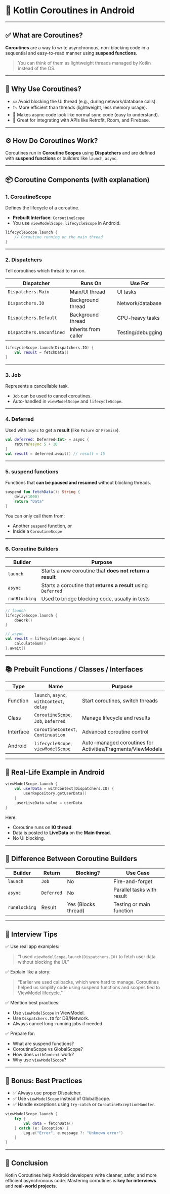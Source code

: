 
# 🧵 Kotlin Coroutines in Android

---

## ✅ What are Coroutines?

**Coroutines** are a way to write asynchronous, non-blocking code in a sequential and easy-to-read manner using **suspend functions**.

> You can think of them as lightweight threads managed by Kotlin instead of the OS.

---

## 🤔 Why Use Coroutines?

* 💤 Avoid blocking the UI thread (e.g., during network/database calls).
* 📉 More efficient than threads (lightweight, less memory usage).
* 🧵 Makes async code look like normal sync code (easy to understand).
* 🤝 Great for integrating with APIs like Retrofit, Room, and Firebase.

---

## ⚙️ How Do Coroutines Work?

Coroutines run in **Coroutine Scopes** using **Dispatchers** and are defined with **suspend functions** or builders like `launch`, `async`.

---

## 📦 Coroutine Components (with explanation)

### 1. **CoroutineScope**

Defines the lifecycle of a coroutine.

* **Prebuilt Interface**: `CoroutineScope`
* You use `viewModelScope`, `lifecycleScope` in Android.

```kotlin
lifecycleScope.launch {
    // Coroutine running on the main thread
}
```

---

### 2. **Dispatchers**

Tell coroutines which thread to run on.

| Dispatcher               | Runs On              | Use For           |
| ------------------------ | -------------------- | ----------------- |
| `Dispatchers.Main`       | Main/UI thread       | UI tasks          |
| `Dispatchers.IO`         | Background thread    | Network/database  |
| `Dispatchers.Default`    | Background thread    | CPU-heavy tasks   |
| `Dispatchers.Unconfined` | Inherits from caller | Testing/debugging |

```kotlin
lifecycleScope.launch(Dispatchers.IO) {
    val result = fetchData()
}
```

---

### 3. **Job**

Represents a cancellable task.

* `Job` can be used to cancel coroutines.
* Auto-handled in `viewModelScope` and `lifecycleScope`.

---

### 4. **Deferred**

Used with `async` to get a **result** (like `Future` or `Promise`).

```kotlin
val deferred: Deferred<Int> = async {
    return@async 5 + 10
}
val result = deferred.await() // result = 15
```

---

### 5. **suspend functions**

Functions that **can be paused and resumed** without blocking threads.

```kotlin
suspend fun fetchData(): String {
    delay(1000)
    return "Data"
}
```

You can only call them from:

* Another `suspend` function, or
* Inside a `CoroutineScope`

---

### 6. **Coroutine Builders**

| Builder       | Purpose                                                       |
| ------------- | ------------------------------------------------------------- |
| `launch`      | Starts a new coroutine that **does not return a result**      |
| `async`       | Starts a coroutine that **returns a result** using `Deferred` |
| `runBlocking` | Used to bridge blocking code, usually in tests                |

```kotlin
// launch
lifecycleScope.launch {
    doWork()
}

// async
val result = lifecycleScope.async {
    calculateSum()
}.await()
```

---

## 📚 Prebuilt Functions / Classes / Interfaces

| Type      | Name                                      | Purpose                                                     |
| --------- | ----------------------------------------- | ----------------------------------------------------------- |
| Function  | `launch`, `async`, `withContext`, `delay` | Start coroutines, switch threads                            |
| Class     | `CoroutineScope`, `Job`, `Deferred`       | Manage lifecycle and results                                |
| Interface | `CoroutineContext`, `Continuation`        | Advanced coroutine control                                  |
| Android   | `lifecycleScope`, `viewModelScope`        | Auto-managed coroutines for Activities/Fragments/ViewModels |

---

## 📱 Real-Life Example in Android

```kotlin
viewModelScope.launch {
    val userData = withContext(Dispatchers.IO) {
        userRepository.getUserData()
    }
    _userLiveData.value = userData
}
```

Here:

* Coroutine runs on **IO thread**.
* Data is posted to **LiveData** on the **Main thread**.
* No UI blocking.

---

## 🔄 Difference Between Coroutine Builders

| Builder       | Return     | Blocking?           | Use Case                   |
| ------------- | ---------- | ------------------- | -------------------------- |
| `launch`      | `Job`      | No                  | Fire-and-forget            |
| `async`       | `Deferred` | No                  | Parallel tasks with result |
| `runBlocking` | Result     | Yes (Blocks thread) | Testing or main function   |

---

## 🧠 Interview Tips

✅ Use real app examples:

> “I used `viewModelScope.launch(Dispatchers.IO)` to fetch user data without blocking the UI.”

✅ Explain like a story:

> “Earlier we used callbacks, which were hard to manage. Coroutines helped us simplify code using suspend functions and scopes tied to ViewModel lifecycle.”

✅ Mention best practices:

* Use `viewModelScope` in ViewModel.
* Use `Dispatchers.IO` for DB/Network.
* Always cancel long-running jobs if needed.

✅ Prepare for:

* What are suspend functions?
* CoroutineScope vs GlobalScope?
* How does `withContext` work?
* Why use `viewModelScope`?

---

## 🔐 Bonus: Best Practices

* ✅ Always use proper Dispatcher.
* ✅ Use `viewModelScope` instead of GlobalScope.
* ✅ Handle exceptions using `try-catch` or `CoroutineExceptionHandler`.

```kotlin
viewModelScope.launch {
    try {
        val data = fetchData()
    } catch (e: Exception) {
        Log.e("Error", e.message ?: "Unknown error")
    }
}
```

---

## 🎯 Conclusion

Kotlin Coroutines help Android developers write cleaner, safer, and more efficient asynchronous code. Mastering coroutines is **key for interviews** and **real-world projects**.

